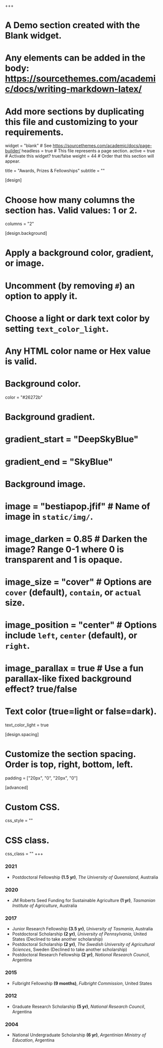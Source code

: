+++
# A Demo section created with the Blank widget.
# Any elements can be added in the body: https://sourcethemes.com/academic/docs/writing-markdown-latex/
# Add more sections by duplicating this file and customizing to your requirements.

widget = "blank"  # See https://sourcethemes.com/academic/docs/page-builder/
headless = true  # This file represents a page section.
active = true  # Activate this widget? true/false
weight = 44  # Order that this section will appear.

title = "Awards, Prizes & Fellowships"
subtitle = ""

[design]
  # Choose how many columns the section has. Valid values: 1 or 2.
  columns = "2"

[design.background]
  # Apply a background color, gradient, or image.
  #   Uncomment (by removing `#`) an option to apply it.
  #   Choose a light or dark text color by setting `text_color_light`.
  #   Any HTML color name or Hex value is valid.

  # Background color.
  color = "#26272b"
  
  # Background gradient.
  # gradient_start = "DeepSkyBlue"
  # gradient_end = "SkyBlue"
  
  # Background image.
  # image = "bestiapop.jfif"  # Name of image in `static/img/`.
  # image_darken = 0.85  # Darken the image? Range 0-1 where 0 is transparent and 1 is opaque.
  # image_size = "cover"  #  Options are `cover` (default), `contain`, or `actual` size.
  # image_position = "center"  # Options include `left`, `center` (default), or `right`.
  # image_parallax = true  # Use a fun parallax-like fixed background effect? true/false

  # Text color (true=light or false=dark).
  text_color_light = true

[design.spacing]
  # Customize the section spacing. Order is top, right, bottom, left.
  padding = ["20px", "0", "20px", "0"]

[advanced]
 # Custom CSS. 
 css_style = ""
 
 # CSS class.
 css_class = ""
+++

### **2021**
- Postdoctoral Fellowship **(1.5 yr)**, _The University of Queensland_, Australia

### **2020**
- JM Roberts Seed Funding for Sustainable Agriculture **(1 yr)**, _Tasmanian Institute of Agriculture_, Australia

### **2017**

- Junior Research Fellowship **(3.5 yr)**, _University of Tasmania_, Australia
- Postdoctoral Scholarship **(2 yr)**, _University of Pennsylvania_, United States (Declined to take another scholarship)
- Postdoctoral Scholarship **(2 yr)**, _The Swedish University of Agricultural Sciences_, Sweden (Declined to take another scholarship)
- Postdoctoral Research Fellowship **(2 yr)**, _National Research Council_, Argentina


### **2015**
- Fulbright Fellowship **(9 months)**, _Fulbright Commission_, United States

### **2012**
- Graduate Research Scholarship **(5 yr)**, _National Research Council_, Argentina

### **2004**
- National Undergraduate Scholarship **(6 yr)**, _Argentinian Ministry of Education_, Argentina
